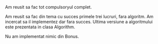 Am reusit sa fac tot compulsoryul complet. 

Am reusit sa fac din tema cu succes primele trei lucruri, fara algoritm. Am incercat sa il implementez dar fara succes. Ultima versiune a algoritmului este prezentata in clasa Algorithm. 

Nu am implementat nimic din Bonus.
